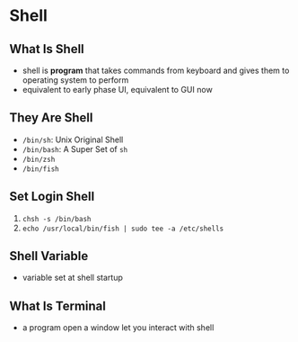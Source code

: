 # Shell

## What Is Shell

- shell is **program** that takes commands from keyboard and gives them to operating system to perform
- equivalent to early phase UI, equivalent to GUI now

## They Are Shell

- `/bin/sh`: Unix Original Shell
- `/bin/bash`: A Super Set of `sh`
- `/bin/zsh`
- `/bin/fish`

## Set Login Shell

1. `chsh -s /bin/bash`
2. `echo /usr/local/bin/fish | sudo tee -a /etc/shells`

## Shell Variable

- variable set at shell startup

## What Is Terminal

- a program open a window let you interact with shell

